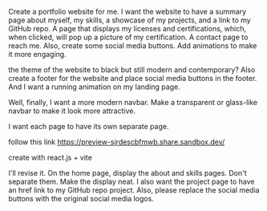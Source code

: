 Create a portfolio website for me.
I want the website to have a summary page about myself, my skills, a showcase of my projects, and a link to my GitHub repo. A page that displays my licenses and certifications, which, when clicked, will pop up a picture of my certification. A contact page to reach me. Also, create some social media buttons. Add animations to make it more engaging.

 the theme of the website to black but still modern and contemporary? Also create a footer for the website and place social media buttons in the footer. And I want a running animation on my landing page.

Well, finally, I want a more modern navbar. Make a transparent or glass-like navbar to make it look more attractive.

I want each page to have its own separate page.

follow this link https://preview-sjrdescbfmwb.share.sandbox.dev/

create with react.js + vite

I'll revise it. On the home page, display the about and skills pages. Don't separate them. Make the display neat. I also want the project page to have an href link to my GitHub repo project. Also, please replace the social media buttons with the original social media logos.